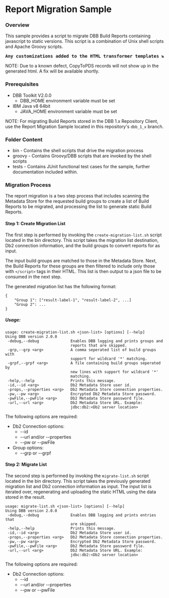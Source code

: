 # Report Migration Sample
### Overview
This sample provides a script to migrate DBB Build Reports containing javascript to static versions. This script is a combination of Unix shell scripts and Apache Groovy scripts.

<pre><b>Any customizations added to the HTML transformer templates will be lost.</b></pre>

NOTE: Due to a known defect, CopyToPDS records will not show up in the generated html. A fix will be available shortly.

### Prerequisites
* DBB Toolkit V2.0.0
    * DBB_HOME environment variable must be set
* IBM Java v8 64bit
    * JAVA_HOME environment variable must be set

NOTE: For migrating Build Reports stored in the DBB 1.x Repository Client, use the Report Migration Sample located in this repository's `dbb_1_x` branch.

### Folder Content
* bin - Contains the shell scripts that drive the migration process
* groovy - Contains Groovy/DBB scripts that are invoked by the shell scripts
* tests - Contains JUnit functional test cases for the sample, further documentation included within.

### Migration Process
The report migration is a two step process that includes scanning the Metadata Store for the requested build groups to create a list of Build Reports to be migrated, and processing the list to generate static Build Reports.

#### Step 1: Create Migration List
The first step is performed by invoking the `create-migration-list.sh` script located in the bin directory. This script takes the migration list destination, Db2 connection information, and the build groups to convert reports for as input.

The input build groups are matched to those in the Metadata Store. Next, the Build Reports for these groups are then filtered to include only those with `</script>` tags in their HTML. This list is then output to a json file to be consumed in the next step.

The generated migration list has the following format:
```
{
    "Group 1": ["result-label-1", "result-label-2", ...]
    "Group 2": ...
}
```
##### Usage:
```
usage: create-migration-list.sh <json-list> [options] [--help]
Using DBB version 2.0.0
 -debug,--debug              Enables DBB logging and prints groups and
                             reports that are skipped.
 -grp,--grp <arg>            A comma seperated list of build groups with
                             support for wildcard '*' matching.
 -grpf,--grpf <arg>          A file containing build groups seperated by
                             new lines with support for wildcard '*'
                             matching.
 -help,--help                Prints this message.
 -id,--id <arg>              Db2 Metadata Store user id.
 -props,--properties <arg>   Db2 Metadata Store connection properties.
 -pw,--pw <arg>              Encrypted Db2 Metadata Store password.
 -pwFile,--pwFile <arg>      Db2 Metadata Store password file.
 -url,--url <arg>            Db2 Metadata Store URL. Example:
                             jdbc:db2:<Db2 server location>
```
The following options are required:
* Db2 Connection options:
    * --id
    * --url and/or --properties
    * --pw or --pwFile
* Group options:
    * --grp or --grpf

#### Step 2: Migrate List
The second step is performed by invoking the `migrate-list.sh` script located in the bin directory. This script takes the previously generated migration list and Db2 connection information as input. The input list is iterated over, regenerating and uploading the static HTML using the data stored in the result.
```
usage: migrate-list.sh <json-list> [options] [--help]
Using DBB version 2.0.0
 -debug,--debug              Enables DBB logging and prints entries that
                             are skipped.
 -help,--help                Prints this message.
 -id,--id <arg>              Db2 Metadata Store user id.
 -props,--properties <arg>   Db2 Metadata Store connection properties.
 -pw,--pw <arg>              Encrypted Db2 Metadata Store password.
 -pwFile,--pwFile <arg>      Db2 Metadata Store password file.
 -url,--url <arg>            Db2 Metadata Store URL. Example:
                             jdbc:db2:<Db2 server location>
```
The following options are required:
* Db2 Connection options:
    * --id
    * --url and/or --properties
    * --pw or --pwFile